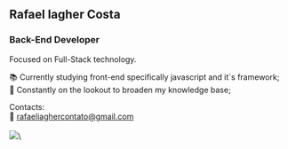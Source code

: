 ## Rafael Iagher Costa <br>
### Back-End Developer <br>
Focused on Full-Stack technology. <br>
 
📚 Currently studying front-end specifically javascript and it`s framework; <br>
🔭 Constantly on the lookout to broaden my knowledge base; <br>

Contacts:<br>
  📧 rafaeliaghercontato@gmail.com <br>
<br>
[<img src="https://img.shields.io/badge/linkedin-%230077B5.svg?&style=for-the-badge&logo=linkedin&logoColor=white" />](https://www.linkedin.com/in/rafaeliagher/)\
